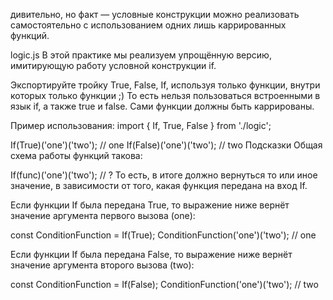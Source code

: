 дивительно, но факт — условные конструкции можно реализовать самостоятельно с использованием одних лишь каррированных функций.

logic.js
В этой практике мы реализуем упрощённую версию, имитирующую работу условной конструкции if.

Экспортируйте тройку True, False, If, используя только функции, внутри которых только функции ;) То есть нельзя пользоваться встроенными в язык if, а также true и false. Сами функции должны быть каррированы.

Пример использования:
import { If, True, False } from './logic';

If(True)('one')('two');  // one
If(False)('one')('two'); // two
Подсказки
Общая схема работы функций такова:

If(func)('one')('two'); // ?
То есть, в итоге должно вернуться то или иное значение, в зависимости от того, какая функция передана на вход If.

Если функции If была передана True, то выражение ниже вернёт значение аргумента первого вызова (one):

const ConditionFunction = If(True);
ConditionFunction('one')('two'); // one

Если функции If была передана False, то выражение ниже вернёт значение аргумента второго вызова (two):

const ConditionFunction = If(False);
ConditionFunction('one')('two'); // two